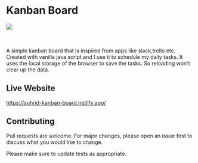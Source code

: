 <h1>Kanban Board</h1>
<div>
  <img src="https://media.giphy.com/media/Fc0aXrUZ4CjI0yT2hz/giphy.gif" />
</div>
</br></br>
<p>A simple kanban board that is inspired from apps like slack,trello etc. Created with vanilla java script and I use it to schedule my daily tasks. It uses the local storage of the browser to save the tasks. So reloading won't clear up the data.</p>

## Live Website

https://suhrid-kanban-board.netlify.app/

## Contributing

Pull requests are welcome. For major changes, please open an issue first to discuss what you would like to change.

Please make sure to update tests as appropriate.
